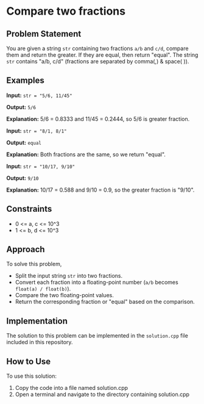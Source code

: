 
# Compare two fractions

## Problem Statement

You are given a string `str` containing two fractions `a/b` and `c/d`, compare them and return the greater. If they are equal, then return "equal". The string `str` contains "a/b, c/d" (fractions are separated by comma(,) & space( )).

## Examples

**Input:** `str = "5/6, 11/45"`

**Output:** `5/6`

**Explanation:** 
5/6 = 0.8333 and 11/45 = 0.2444, so 5/6 is greater fraction.

**Input:** `str = "8/1, 8/1"`

**Output:** `equal`

**Explanation:** 
Both fractions are the same, so we return "equal".

**Input:** `str = "10/17, 9/10"`

**Output:** `9/10`

**Explanation:** 
10/17 = 0.588 and 9/10 = 0.9, so the greater fraction is "9/10".

## Constraints

- 0 <= a, c <= 10^3
- 1 <= b, d <= 10^3

## Approach

To solve this problem,
- Split the input string `str` into two fractions.
- Convert each fraction into a floating-point number (`a/b` becomes `float(a) / float(b)`).
- Compare the two floating-point values.
- Return the corresponding fraction or "equal" based on the comparison.

## Implementation

The solution to this problem can be implemented in the `solution.cpp` file included in this repository.


## How to Use
To use this solution:

1. Copy the code into a file named solution.cpp
2. Open a terminal and navigate to the directory containing solution.cpp